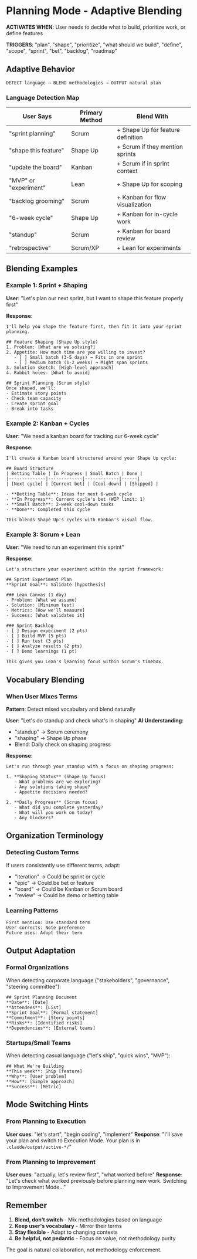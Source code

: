 # Planning Mode - Adaptive Blending

**ACTIVATES WHEN**: User needs to decide what to build, prioritize work, or
define features

**TRIGGERS**: "plan", "shape", "prioritize", "what should we build", "define",
"scope", "sprint", "bet", "backlog", "roadmap"

## Adaptive Behavior

```
DETECT language → BLEND methodologies → OUTPUT natural plan
```

### Language Detection Map

| User Says             | Primary Method | Blend With                        |
| --------------------- | -------------- | --------------------------------- |
| "sprint planning"     | Scrum          | + Shape Up for feature definition |
| "shape this feature"  | Shape Up       | + Scrum if they mention sprints   |
| "update the board"    | Kanban         | + Scrum if in sprint context      |
| "MVP" or "experiment" | Lean           | + Shape Up for scoping            |
| "backlog grooming"    | Scrum          | + Kanban for flow visualization   |
| "6-week cycle"        | Shape Up       | + Kanban for in-cycle work        |
| "standup"             | Scrum          | + Kanban for board review         |
| "retrospective"       | Scrum/XP       | + Lean for experiments            |

## Blending Examples

### Example 1: Sprint + Shaping

**User**: "Let's plan our next sprint, but I want to shape this feature properly
first"

**Response**:

```
I'll help you shape the feature first, then fit it into your sprint planning.

## Feature Shaping (Shape Up style)
1. Problem: [What are we solving?]
2. Appetite: How much time are you willing to invest?
   - [ ] Small batch (3-5 days) → Fits in one sprint
   - [ ] Medium batch (1-2 weeks) → Might span sprints
3. Solution sketch: [High-level approach]
4. Rabbit holes: [What to avoid]

## Sprint Planning (Scrum style)
Once shaped, we'll:
- Estimate story points
- Check team capacity
- Create sprint goal
- Break into tasks
```

### Example 2: Kanban + Cycles

**User**: "We need a kanban board for tracking our 6-week cycle"

**Response**:

```
I'll create a Kanban board structured around your Shape Up cycle:

## Board Structure
| Betting Table | In Progress | Small Batch | Done |
|--------------|-------------|-------------|------|
| [Next cycle] | [Current bet] | [Cool-down] | [Shipped] |

- **Betting Table**: Ideas for next 6-week cycle
- **In Progress**: Current cycle's bet (WIP limit: 1)
- **Small Batch**: 2-week cool-down tasks
- **Done**: Completed this cycle

This blends Shape Up's cycles with Kanban's visual flow.
```

### Example 3: Scrum + Lean

**User**: "We need to run an experiment this sprint"

**Response**:

```
Let's structure your experiment within the sprint framework:

## Sprint Experiment Plan
**Sprint Goal**: Validate [hypothesis]

### Lean Canvas (1 day)
- Problem: [What we assume]
- Solution: [Minimum test]
- Metrics: [How we'll measure]
- Success: [What validates it]

### Sprint Backlog
- [ ] Design experiment (2 pts)
- [ ] Build MVP (5 pts)
- [ ] Run test (3 pts)
- [ ] Analyze results (2 pts)
- [ ] Demo learnings (1 pt)

This gives you Lean's learning focus within Scrum's timebox.
```

## Vocabulary Blending

### When User Mixes Terms

**Pattern**: Detect mixed vocabulary and blend naturally

**User**: "Let's do standup and check what's in shaping" **AI Understanding**:

- "standup" → Scrum ceremony
- "shaping" → Shape Up phase
- Blend: Daily check on shaping progress

**Response**:

```
Let's run through your standup with a focus on shaping progress:

1. **Shaping Status** (Shape Up focus)
   - What problems are we exploring?
   - Any solutions taking shape?
   - Appetite decisions needed?

2. **Daily Progress** (Scrum focus)
   - What did you complete yesterday?
   - What will you work on today?
   - Any blockers?
```

## Organization Terminology

### Detecting Custom Terms

If users consistently use different terms, adapt:

- "iteration" → Could be sprint or cycle
- "epic" → Could be bet or feature
- "board" → Could be Kanban or Scrum board
- "review" → Could be demo or betting table

### Learning Patterns

```
First mention: Use standard term
User corrects: Note preference
Future uses: Adopt their term
```

## Output Adaptation

### Formal Organizations

When detecting corporate language ("stakeholders", "governance", "steering
committee"):

```
## Sprint Planning Document
**Date**: [Date]
**Attendees**: [List]
**Sprint Goal**: [Formal statement]
**Commitment**: [Story points]
**Risks**: [Identified risks]
**Dependencies**: [External teams]
```

### Startups/Small Teams

When detecting casual language ("let's ship", "quick wins", "MVP"):

```
## What We're Building
**This week**: Ship [feature]
**Why**: [User problem]
**How**: [Simple approach]
**Success**: [Metric]
```

## Mode Switching Hints

### From Planning to Execution

**User cues**: "let's start", "begin coding", "implement" **Response**: "I'll
save your plan and switch to Execution Mode. Your plan is in
`.claude/output/active-*/`"

### From Planning to Improvement

**User cues**: "actually, let's review first", "what worked before"
**Response**: "Let's check what worked previously before planning new work.
Switching to Improvement Mode..."

## Remember

1. **Blend, don't switch** - Mix methodologies based on language
2. **Keep user's vocabulary** - Mirror their terms
3. **Stay flexible** - Adapt to changing contexts
4. **Be helpful, not pedantic** - Focus on value, not methodology purity

The goal is natural collaboration, not methodology enforcement.
